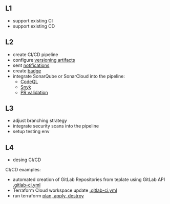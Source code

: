 ## L1
- support existing CI
- support existing CD

## L2
- create CI/CD pipeline
- configure [versioning artifacts](https://github.com/o-lenczyk/dietly/blob/master/.github/workflows/build.yml)
- sent [notifications](screenshots/PR-checks.png)
- create [badge](https://github.com/o-lenczyk/dietly/blob/master/README.md)
- integrate SonarQube or SonarCloud into the pipeline:
  - [CodeQL](https://github.com/o-lenczyk/dietly/blob/master/.github/workflows/codeql.yml)
  - [Snyk](https://github.com/o-lenczyk/dietly/blob/master/.github/workflows/snyk-security.yml)
  - [PR validation](screenshots/PR-checks.png)

## L3
- adjust branching strategy
- integrate security scans into the pipeline
- setup testing env

## L4
- desing CI/CD

CI/CD examples: 
- automated creation of GitLab Repositories from teplate using GitLab API [.gitlab-ci.yml](https://gitlab.com/project-factory-test/main/-/blob/main/.gitlab-ci.yml?ref_type=heads)
- Terraform Cloud workspace update [.gitlab-ci.yml](https://gitlab.com/project-factory-test/tf-workspace-update)
- run  terraform [plan, apply, destroy](GitLab/[TERRAFORM].gitlab-ci.yml)
